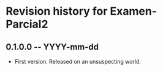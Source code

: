 # Revision history for Examen-Parcial2

## 0.1.0.0 -- YYYY-mm-dd

* First version. Released on an unsuspecting world.
